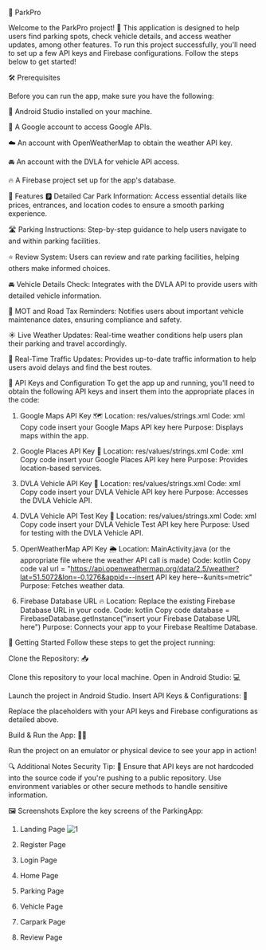 🚗 ParkPro

Welcome to the ParkPro project! 🎉 This application is designed to help users find parking spots, check vehicle details, and access weather updates, among other features. To run this project successfully, you'll need to set up a few API keys and Firebase configurations. Follow the steps below to get started!

🛠️ Prerequisites

Before you can run the app, make sure you have the following:

📱 Android Studio installed on your machine.

🔑 A Google account to access Google APIs.

☁️ An account with OpenWeatherMap to obtain the weather API key.

🚘 An account with the DVLA for vehicle API access.

🔥 A Firebase project set up for the app's database.


🌟 Features
🅿️ Detailed Car Park Information: Access essential details like prices, entrances, and location codes to ensure a smooth parking experience.

🛣️ Parking Instructions: Step-by-step guidance to help users navigate to and within parking facilities.

⭐ Review System: Users can review and rate parking facilities, helping others make informed choices.

🚘 Vehicle Details Check: Integrates with the DVLA API to provide users with detailed vehicle information.

🔔 MOT and Road Tax Reminders: Notifies users about important vehicle maintenance dates, ensuring compliance and safety.

☀️ Live Weather Updates: Real-time weather conditions help users plan their parking and travel accordingly.

🛑 Real-Time Traffic Updates: Provides up-to-date traffic information to help users avoid delays and find the best routes.


🔐 API Keys and Configuration
To get the app up and running, you'll need to obtain the following API keys and insert them into the appropriate places in the code:

1. Google Maps API Key 🗺️
Location: res/values/strings.xml
Code:
xml
Copy code
<string name="google_maps_api_key">insert your Google Maps API key here</string>
Purpose: Displays maps within the app.

2. Google Places API Key 📍
Location: res/values/strings.xml
Code:
xml
Copy code
<string name="google_place_api_key">insert your Google Places API key here</string>
Purpose: Provides location-based services.

3. DVLA Vehicle API Key 🚗
Location: res/values/strings.xml
Code:
xml
Copy code
<string name="vehicle_api_key">insert your DVLA Vehicle API key here</string>
Purpose: Accesses the DVLA Vehicle API.

4. DVLA Vehicle API Test Key 🧪
Location: res/values/strings.xml
Code:
xml
Copy code
<string name="vehicle_api_test_key">insert your DVLA Vehicle Test API key here</string>
Purpose: Used for testing with the DVLA Vehicle API.

5. OpenWeatherMap API Key 🌦️
Location: MainActivity.java (or the appropriate file where the weather API call is made)
Code:
kotlin
Copy code
val url = "https://api.openweathermap.org/data/2.5/weather?lat=51.5072&lon=-0.1276&appid=--insert API key here--&units=metric"
Purpose: Fetches weather data.

6. Firebase Database URL 🔥
Location: Replace the existing Firebase Database URL in your code.
Code:
kotlin
Copy code
database = FirebaseDatabase.getInstance("insert your Firebase Database URL here")
Purpose: Connects your app to your Firebase Realtime Database.


🚀 Getting Started
Follow these steps to get the project running:

Clone the Repository: 📥

Clone this repository to your local machine.
Open in Android Studio: 💻

Launch the project in Android Studio.
Insert API Keys & Configurations: 🔑

Replace the placeholders with your API keys and Firebase configurations as detailed above.

Build & Run the App: 🏃‍♂️

Run the project on an emulator or physical device to see your app in action!

🔍 Additional Notes
Security Tip: 🚨 Ensure that API keys are not hardcoded into the source code if you're pushing to a public repository. Use environment variables or other secure methods to handle sensitive information.


🖼️ Screenshots
Explore the key screens of the ParkingApp:

1. Landing Page
![1](https://github.com/user-attachments/assets/90a74af7-7aca-4444-a247-87d8c14cdb72)

2. Register Page


3. Login Page


4. Home Page


5. Parking Page


6. Vehicle Page


7. Carpark Page


8. Review Page

